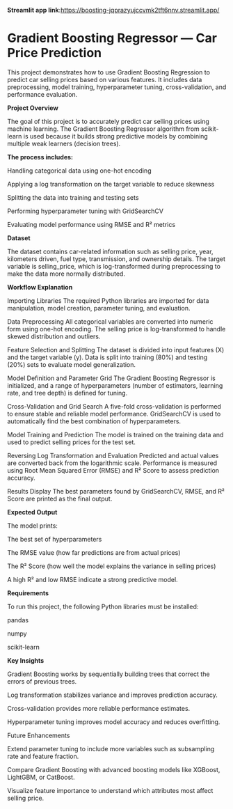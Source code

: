 **Streamlit app link**:https://boosting-jqprazyujccvmk2tft6nnv.streamlit.app/
# Gradient Boosting Regressor — Car Price Prediction

This project demonstrates how to use Gradient Boosting Regression to predict car selling prices based on various features. It includes data preprocessing, model training, hyperparameter tuning, cross-validation, and performance evaluation.

**Project Overview**

The goal of this project is to accurately predict car selling prices using machine learning.
The Gradient Boosting Regressor algorithm from scikit-learn is used because it builds strong predictive models by combining multiple weak learners (decision trees).

**The process includes:**

Handling categorical data using one-hot encoding

Applying a log transformation on the target variable to reduce skewness

Splitting the data into training and testing sets

Performing hyperparameter tuning with GridSearchCV

Evaluating model performance using RMSE and R² metrics

**Dataset**

The dataset contains car-related information such as selling price, year, kilometers driven, fuel type, transmission, and ownership details.
The target variable is selling_price, which is log-transformed during preprocessing to make the data more normally distributed.

**Workflow Explanation**

Importing Libraries
The required Python libraries are imported for data manipulation, model creation, parameter tuning, and evaluation.

Data Preprocessing
All categorical variables are converted into numeric form using one-hot encoding.
The selling price is log-transformed to handle skewed distribution and outliers.

Feature Selection and Splitting
The dataset is divided into input features (X) and the target variable (y).
Data is split into training (80%) and testing (20%) sets to evaluate model generalization.

Model Definition and Parameter Grid
The Gradient Boosting Regressor is initialized, and a range of hyperparameters (number of estimators, learning rate, and tree depth) is defined for tuning.

Cross-Validation and Grid Search
A five-fold cross-validation is performed to ensure stable and reliable model performance.
GridSearchCV is used to automatically find the best combination of hyperparameters.

Model Training and Prediction
The model is trained on the training data and used to predict selling prices for the test set.

Reversing Log Transformation and Evaluation
Predicted and actual values are converted back from the logarithmic scale.
Performance is measured using Root Mean Squared Error (RMSE) and R² Score to assess prediction accuracy.

Results Display
The best parameters found by GridSearchCV, RMSE, and R² Score are printed as the final output.

**Expected Output**

The model prints:

The best set of hyperparameters

The RMSE value (how far predictions are from actual prices)

The R² Score (how well the model explains the variance in selling prices)

A high R² and low RMSE indicate a strong predictive model.

**Requirements**

To run this project, the following Python libraries must be installed:

pandas

numpy

scikit-learn

**Key Insights**

Gradient Boosting works by sequentially building trees that correct the errors of previous trees.

Log transformation stabilizes variance and improves prediction accuracy.

Cross-validation provides more reliable performance estimates.

Hyperparameter tuning improves model accuracy and reduces overfitting.

Future Enhancements

Extend parameter tuning to include more variables such as subsampling rate and feature fraction.

Compare Gradient Boosting with advanced boosting models like XGBoost, LightGBM, or CatBoost.

Visualize feature importance to understand which attributes most affect selling price.
